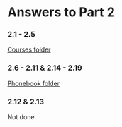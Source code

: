 # Answers to Part 2

### 2.1 - 2.5

[Courses folder](https://github.com/Rsl1122/Fullstack-webdev-course/tree/master/part2/courses)

### 2.6 - 2.11 & 2.14 - 2.19

[Phonebook folder](https://github.com/Rsl1122/Fullstack-webdev-course/tree/master/part2/phonebook)

### 2.12 & 2.13

Not done.
